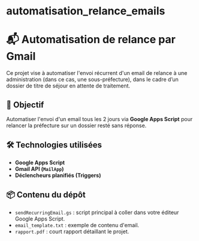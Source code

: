 # automatisation_relance_emails

# 📬 Automatisation de relance par Gmail

Ce projet vise à automatiser l'envoi récurrent d'un email de relance à une administration (dans ce cas, une sous-préfecture), dans le cadre d’un dossier de titre de séjour en attente de traitement.

## 🎯 Objectif

Automatiser l'envoi d'un email tous les 2 jours via **Google Apps Script** pour relancer la préfecture sur un dossier resté sans réponse.

## 🛠️ Technologies utilisées

- **Google Apps Script**
- **Gmail API (`MailApp`)**
- **Déclencheurs planifiés (Triggers)**

## 📦 Contenu du dépôt

- `sendRecurringEmail.gs` : script principal à coller dans votre éditeur Google Apps Script.
- `email_template.txt` : exemple de contenu d'email.
- `rapport.pdf` : court rapport détaillant le projet.
